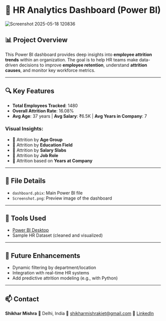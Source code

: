 # 🧠 HR Analytics Dashboard (Power BI)

![Screenshot 2025-05-18 120836](https://github.com/user-attachments/assets/a7064eae-91fc-4c7b-ab0c-791103a2472e)

## 📊 Project Overview

This Power BI dashboard provides deep insights into **employee attrition trends** within an organization. The goal is to help HR teams make data-driven decisions to improve **employee retention**, understand **attrition causes**, and monitor key workforce metrics.

---

## 🔍 Key Features

* **Total Employees Tracked**: 1480
* **Overall Attrition Rate**: 16.08%
* **Avg Age**: 37 years | **Avg Salary**: ₹6.5K | **Avg Years in Company**: 7

### Visual Insights:

* 🔹 Attrition by **Age Group**
* 🔹 Attrition by **Education Field**
* 🔹 Attrition by **Salary Slabs**
* 🔹 Attrition by **Job Role**
* 🔹 Attrition based on **Years at Company**

---

## 📁 File Details

* `dashboard.pbix`: Main Power BI file
* `Screenshot.png`: Preview image of the dashboard

---

## 📌 Tools Used

* [Power BI Desktop](https://powerbi.microsoft.com/)
* Sample HR Dataset (cleaned and visualized)

---

## 🚀 Future Enhancements

* Dynamic filtering by department/location
* Integration with real-time HR systems
* Add predictive attrition modeling (e.g., with Python)

---

## 📫 Contact

**Shikhar Mishra**
📍 Delhi, India
📧 [shikharmishrakiet@gmail.com](mailto:shikharmishrakiet@gmail.com)
🔗 [LinkedIn](https://linkedin.com/in/shikhar-mishra)
